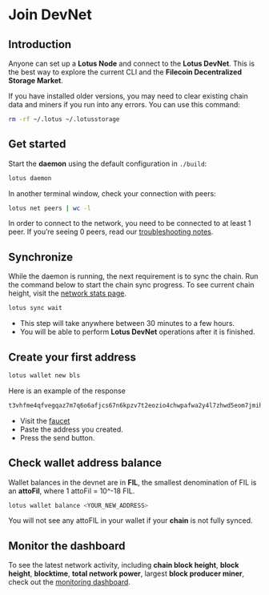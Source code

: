 # Join DevNet

## Introduction

Anyone can set up a **Lotus Node** and connect to the **Lotus DevNet**. This is the best way to explore the current CLI and the **Filecoin Decentralized Storage Market**.

If you have installed older versions, you may need to clear existing chain data and miners if you run into any errors. You can use this command:

```sh
rm -rf ~/.lotus ~/.lotusstorage
```

## Get started

Start the **daemon** using the default configuration in `./build`:

```sh
lotus daemon
```

In another terminal window, check your connection with peers:

```sh
lotus net peers | wc -l
```

In order to connect to the network, you need to be connected to at least 1 peer. If you’re seeing 0 peers, read our [troubleshooting notes](https://docs.lotu.sh/en+setup-troubleshooting).

## Synchronize

While the daemon is running, the next requirement is to sync the chain. Run the command below to start the chain sync progress. To see current chain height, visit the [network stats page](http://stats.testnet.filecoin.io/).

```sh
lotus sync wait
```

* This step will take anywhere between 30 minutes to a few hours.
* You will be able to perform **Lotus DevNet** operations after it is finished.

## Create your first address

```sh
lotus wallet new bls
```

Here is an example of the response

```sh
t3vhfme4qfvegqaz7m7q6o6afjcs67n6kpzv7t2eozio4chwpafwa2y4l7zhwd5eom7jmihzdg4s52dpvnclza
```

- Visit the [faucet](https://lotus-faucet.kittyhawk.wtf/funds.html)
- Paste the address you created.
- Press the send button.

## Check wallet address balance

Wallet balances in the devnet are in **FIL**, the smallest denomination of FIL is an **attoFil**, where 1 attoFil = 10^-18 FIL.

```sh
lotus wallet balance <YOUR_NEW_ADDRESS>
```

You will not see any attoFIL in your wallet if your **chain** is not fully synced.

## Monitor the dashboard

To see the latest network activity, including **chain block height**, **block height**, **blocktime**, **total network power**, largest **block producer miner**, check out the [monitoring dashboard](https://lotus-metrics.kittyhawk.wtf).
